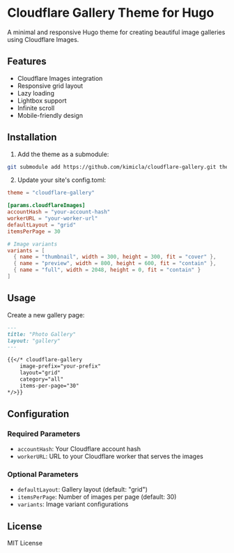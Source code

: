 # Cloudflare Gallery Theme for Hugo

A minimal and responsive Hugo theme for creating beautiful image galleries using Cloudflare Images.

## Features

- Cloudflare Images integration
- Responsive grid layout
- Lazy loading
- Lightbox support
- Infinite scroll
- Mobile-friendly design

## Installation

1. Add the theme as a submodule:
```bash
git submodule add https://github.com/kimicla/cloudflare-gallery.git themes/cloudflare-gallery
```

2. Update your site's config.toml:
```toml
theme = "cloudflare-gallery"

[params.cloudflareImages]
accountHash = "your-account-hash"
workerURL = "your-worker-url"
defaultLayout = "grid"
itemsPerPage = 30

# Image variants
variants = [
  { name = "thumbnail", width = 300, height = 300, fit = "cover" },
  { name = "preview", width = 800, height = 600, fit = "contain" },
  { name = "full", width = 2048, height = 0, fit = "contain" }
]
```

## Usage

Create a new gallery page:

```markdown
---
title: "Photo Gallery"
layout: "gallery"
---

{{</* cloudflare-gallery 
    image-prefix="your-prefix"
    layout="grid"
    category="all"
    items-per-page="30"
*/>}}
```

## Configuration

### Required Parameters

- `accountHash`: Your Cloudflare account hash
- `workerURL`: URL to your Cloudflare worker that serves the images

### Optional Parameters

- `defaultLayout`: Gallery layout (default: "grid")
- `itemsPerPage`: Number of images per page (default: 30)
- `variants`: Image variant configurations

## License

MIT License
